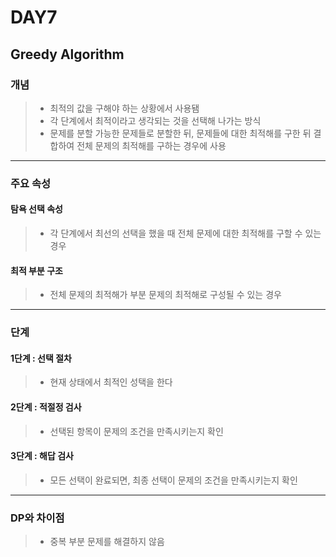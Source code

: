 # DAY7

## Greedy Algorithm

### 개념

> - 최적의 값을 구해야 하는 상황에서 사용됌
> - 각 단계에서 최적이라고 생각되는 것을 선택해 나가는 방식
> - 문제를 분할 가능한 문제들로 분할한 뒤, 문제들에 대한 최적해를 구한 뒤 결합하여 전체 문제의 최적해를 구하는 경우에 사용
----------------------------------------------------------------------------------------------------------------------
### 주요 속성

#### 탐욕 선택 속성
> - 각 단계에서 최선의 선택을 했을 때 전체 문제에 대한 최적해를 구할 수 있는 경우

#### 최적 부분 구조
> - 전체 문제의 최적해가 부분 문제의 최적해로 구성될 수 있는 경우

----------------------------------------------------------------------------------------------------------------------
### 단계

#### 1단계 : 선택 절차
> - 현재 상태에서 최적인 성택을 한다

#### 2단계 : 적절정 검사
> - 선택된 항목이 문제의 조건을 만족시키는지 확인

#### 3단계 : 해답 검사
> - 모든 선택이 완료되면, 최종 선택이 문제의 조건을 만족시키는지 확인

-----------------------------------------------------------------------------------------------------------------------
### DP와 차이점

> - 중복 부분 문제를 해결하지 않음
